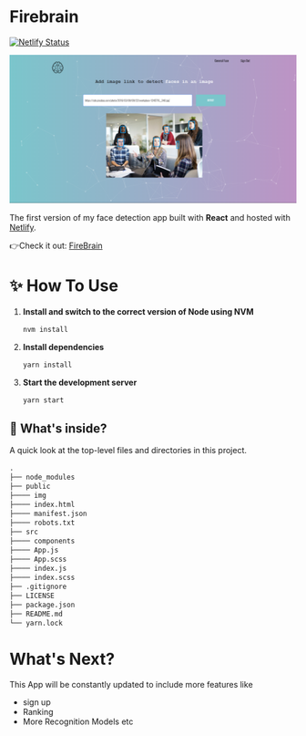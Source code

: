 # Firebrain
[![Netlify Status](https://api.netlify.com/api/v1/badges/81cb545a-aee0-4385-bf83-55b917c2f054/deploy-status)](https://app.netlify.com/sites/firebrain/deploys)

![Screenshot](public/img/firebrain2.png)

The first version of my face detection app built with **React** and hosted with [Netlify](https://www.netlify.com/).

👉Check it out: [FireBrain](https://firebrain.netlify.com/)

# ✨ How To Use
1. **Install and switch to the correct version of Node using NVM**

   ```sh
   nvm install
   ```
2. **Install dependencies**

   ```sh
   yarn install
   ```
3. **Start the development server**

   ```sh
   yarn start
   ```
## 🧐 What's inside?
A quick look at the top-level files and directories in this project.


    .
    ├── node_modules
    ├── public
    ├──── img
    ├──── index.html
    ├──── manifest.json
    ├──── robots.txt
    ├── src
    ├──── components
    ├──── App.js
    ├──── App.scss
    ├──── index.js
    ├──── index.scss
    ├── .gitignore
    ├── LICENSE
    ├── package.json
    ├── README.md
    └── yarn.lock

# What's Next?
This App will be constantly updated to include more features like
* sign up
* Ranking
* More Recognition Models etc
